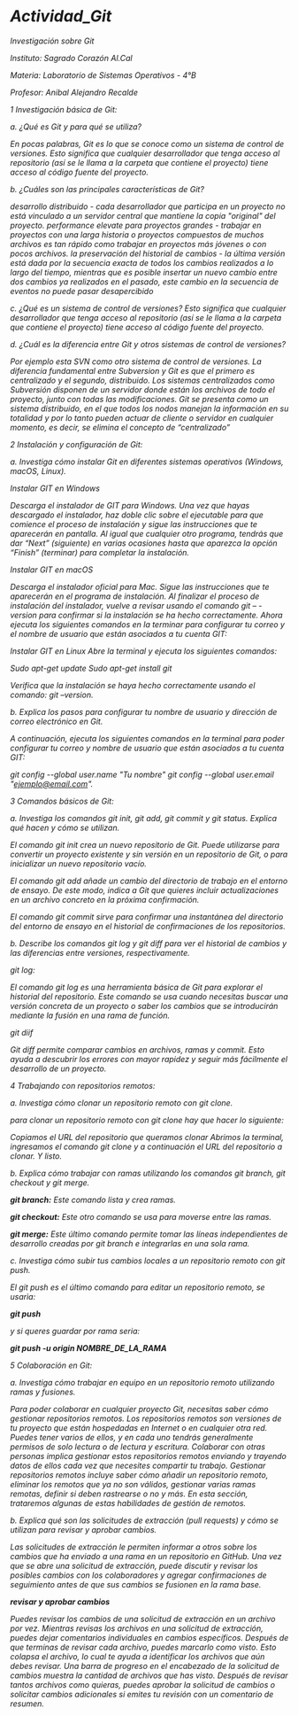# _Actividad_Git_

_Investigación sobre Git_

_Instituto: Sagrado Corazón Al.Cal_

_Materia: Laboratorio de Sistemas Operativos - 4°B_

_Profesor: Anibal Alejandro Recalde_

_1 Investigación básica de Git:_

_a. ¿Qué es Git y para qué se utiliza?_

_En pocas palabras, Git es lo que se conoce como un sistema de control de versiones. Esto significa que cualquier desarrollador que tenga acceso al repositorio (así se le llama a la carpeta que contiene el proyecto) tiene acceso al código fuente del proyecto._

_b. ¿Cuáles son las principales características de Git?_

_desarrollo distribuido - cada desarrollador que participa en un proyecto no está vinculado a un servidor central que mantiene la copia "original" del proyecto.
performance elevate para proyectos grandes - trabajar en proyectos con una larga historia o proyectos compuestos de muchos archivos es tan rápido como trabajar en proyectos más jóvenes o con pocos archivos.
la preservación del historial de cambios - la última versión está dada por la secuencia exacta de todos los cambios realizados a lo largo del tiempo, mientras que es posible insertar un nuevo cambio entre dos cambios ya realizados en el pasado, este cambio en la secuencia de eventos no puede pasar desapercibido_

_c. ¿Qué es un sistema de control de versiones?
Esto significa que cualquier desarrollador que tenga acceso al repositorio (así se le llama a la carpeta que contiene el proyecto) tiene acceso al código fuente del proyecto._

_d. ¿Cuál es la diferencia entre Git y otros sistemas de control de versiones?_

_Por ejemplo esta SVN como otro sistema de control de versiones.
La diferencia fundamental entre Subversion y Git es que el primero es centralizado y el segundo, distribuido. Los sistemas centralizados como Subversión disponen de un servidor donde están los archivos de todo el proyecto, junto con todas las modificaciones. Git se presenta como un sistema distribuido, en el que todos los nodos manejan la información en su totalidad y por lo tanto pueden actuar de cliente o servidor en cualquier momento, es decir, se elimina el concepto de “centralizado”_

_2 Instalación y configuración de Git:_

_a. Investiga cómo instalar Git en diferentes sistemas operativos (Windows, macOS, Linux)._

_Instalar GIT en Windows_

_Descarga el instalador de GIT para Windows.
Una vez que hayas descargado el instalador, haz doble clic sobre el ejecutable para que comience el proceso de instalación y sigue las instrucciones que te aparecerán en pantalla. Al igual que cualquier otro programa, tendrás que dar “Next” (siguiente) en varias ocasiones hasta que aparezca la opción “Finish” (terminar) para completar la instalación._


_Instalar GIT en macOS_

_Descarga el instalador oficial para Mac.
Sigue las instrucciones que te aparecerán en el programa de instalación.
Al finalizar el proceso de instalación del instalador, vuelve a revisar usando el comando git – -version para confirmar si la instalación se ha hecho correctamente.
Ahora ejecuta los siguientes comandos en la terminar para configurar tu correo y el nombre de usuario que 
están asociados a tu cuenta GIT:_


_Instalar GIT en Linux
Abre la terminal y ejecuta los siguientes comandos:_

_Sudo apt-get update_
_Sudo apt-get install git_

_Verifica que la instalación se haya hecho correctamente usando el comando: git –version._

_b. Explica los pasos para configurar tu nombre de usuario y dirección de correo electrónico en Git._

_A continuación, ejecuta los siguientes comandos en la terminal para poder configurar tu correo y nombre de usuario que están asociados a tu cuenta GIT:_

_git config --global user.name "Tu nombre"_
_git config --global user.email "ejemplo@email.com"._

_3 Comandos básicos de Git:_

_a. Investiga los comandos git init, git add, git commit y git status. Explica qué hacen y cómo se utilizan._

_El comando git init crea un nuevo repositorio de Git. Puede utilizarse para convertir un proyecto existente y sin versión en un repositorio de Git, o para inicializar un nuevo repositorio vacío._

_El comando git add añade un cambio del directorio de trabajo en el entorno de ensayo. De este modo, indica a Git que quieres incluir actualizaciones en un archivo concreto en la próxima confirmación._

_El comando git commit sirve para confirmar una instantánea del directorio del entorno de ensayo en el historial de confirmaciones de los repositorios._

_b. Describe los comandos git log y git diff para ver el historial de cambios y las diferencias entre versiones, respectivamente._

_git log:_

_El comando git log es una herramienta básica de Git para explorar el historial del repositorio. Este comando se usa cuando necesitas buscar una versión concreta de un proyecto o saber los cambios que se introducirán mediante la fusión en una rama de función._

_git diif_

_Git diff permite comparar cambios en archivos, ramas y commit. Esto ayuda a descubrir los errores con mayor rapidez y seguir más fácilmente el desarrollo de un proyecto._

_4 Trabajando con repositorios remotos:_

_a. Investiga cómo clonar un repositorio remoto con git clone._

_para clonar un repositorio remoto con git clone hay que hacer lo siguiente:_

_Copiamos el URL del repositorio que queramos clonar
Abrimos la terminal,  ingresamos el comando git clone y a continuación el URL del repositorio a clonar. Y listo._

_b. Explica cómo trabajar con ramas utilizando los comandos git branch, git checkout y git merge._

_**git branch:** Este comando lista y crea ramas._

_**git checkout:** Este otro comando se usa para moverse entre las ramas._

_**git merge:** Este último comando permite tomar las líneas independientes de desarrollo creadas por git branch e integrarlas en una sola rama._

_c. Investiga cómo subir tus cambios locales a un repositorio remoto con git push._

 _El git push es el último comando para editar un repositorio remoto, se usarìa:_

_**git push**_

_y si queres guardar por rama seria:_

_**git push -u origin NOMBRE_DE_LA_RAMA**_

_5 Colaboración en Git:_

_a. Investiga cómo trabajar en equipo en un repositorio remoto utilizando ramas y fusiones._

_Para poder colaborar en cualquier proyecto Git, necesitas saber cómo gestionar repositorios remotos. Los repositorios remotos son versiones de tu proyecto que están hospedadas en Internet o en cualquier otra red. Puedes tener varios de ellos, y en cada uno tendrás generalmente permisos de solo lectura o de lectura y escritura. Colaborar con otras personas implica gestionar estos repositorios remotos enviando y trayendo datos de ellos cada vez que necesites compartir tu trabajo. Gestionar repositorios remotos incluye saber cómo añadir un repositorio remoto, eliminar los remotos que ya no son válidos, gestionar varias ramas remotas, definir si deben rastrearse o no y más. En esta sección, trataremos algunas de estas habilidades de gestión de remotos._


_b. Explica qué son las solicitudes de extracción (pull requests) y cómo se utilizan para revisar y aprobar cambios._

_Las solicitudes de extracción le permiten informar a otros sobre los cambios que ha enviado a una rama en un repositorio en GitHub. Una vez que se abre una solicitud de extracción, puede discutir y revisar los posibles cambios con los colaboradores y agregar confirmaciones de seguimiento antes de que sus cambios se fusionen en la rama base._

_**revisar y aprobar cambios**_

_Puedes revisar los cambios de una solicitud de extracción en un archivo por vez. Mientras revisas los archivos en una solicitud de extracción, puedes dejar comentarios individuales en cambios específicos. Después de que terminas de revisar cada archivo, puedes marcarlo como visto. Esto colapsa el archivo, lo cual te ayuda a identificar los archivos que aún debes revisar. Una barra de progreso en el encabezado de la solicitud de cambios muestra la cantidad de archivos que has visto. Después de revisar tantos archivos como quieras, puedes aprobar la solicitud de cambios o solicitar cambios adicionales si emites tu revisión con un comentario de resumen._
